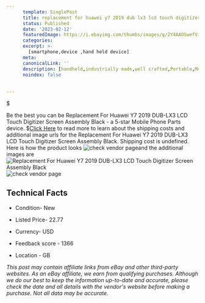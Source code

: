 ```yaml
---
      template: SinglePost
      title: replacement for huawei y7 2019 dub lx3 lcd touch digitizer screen assembly black
      status: Published
      date: '2023-02-12'
      featuredImage: https://i.ebayimg.com/thumbs/images/g/2Y4AAOSwefVitdMx/s-l225.jpg
      categories: 
      excerpt: >-
        [smartphone,device ,hand held device]
      meta:
      canonicalLink: ''
      description: [handheld,industrially made,well crafted,Portable,Mobile,Compact,Convenient,Lightweight,Maneuverable,Man-portable,Miniature,Carriable,Hand-held,Light,Holdable,Transportable,Mobile device,Pocket-sized,On-the-go,Wireless,Cordless,Compact size,Convenient size, smartphone,device ,hand held device]
      noindex: false
      
        
---
```

$

Be the best you can be Replacement For Huawei Y7 2019 DUB-LX3 LCD Touch Digitizer Screen Assembly Black - a 5-star Mobile Phone Parts device.
$[Click Here](https://www.ebay.com/itm/185333689594?hash=item2b26bfacfa%3Ag%3A2Y4AAOSwefVitdMx&mkevt=1&mkcid=1&mkrid=711-53200-19255-0&campid=%253CePNCampaignId%253E&customid=%253CreferenceId%253E&toolid=10049) to read more to learn about the shipping costs and additional image urls for the Replacement For Huawei Y7 2019 DUB-LX3 LCD Touch Digitizer Screen Assembly Black. Shipping cost is undefined. Here is how the product looks ![check vendor page](https://i.ebayimg.com/thumbs/images/g/2Y4AAOSwefVitdMx/s-l225.jpg)and the additional images are![Replacement For Huawei Y7 2019 DUB-LX3 LCD Touch Digitizer Screen Assembly Black](https://i.ebayimg.com/images/g/2Y4AAOSwefVitdMx/s-l1200.jpg)![check vendor page](https://origin-galleryplus.ebayimg.com/ws/web/185333689594_2_0_1/225x225.jpg,https://origin-galleryplus.ebayimg.com/ws/web/185333689594_3_0_1/225x225.jpg)



 ## Technical Facts 



     
      

 - Condition- New 


      

 - Listed Price- 22.77 


      

 - Currency- USD 


      

 - Feedback score - 1366 


      

 - Location - GB 


      
      

 *_This post may contain affiliate links from eBay and other third-party websites. As an eBay affiliate, we earn from qualifying purchases. Although we do our best to keep the information up-to-date and accurate, please check the date and all details with the vendor's website before making a purchase. Not all data may be accurate._*






